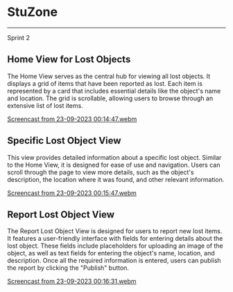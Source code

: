 # StuZone

-----

Sprint 2 

## Home View for Lost Objects

The Home View serves as the central hub for viewing all lost objects. It displays a grid of items that have been reported as lost. Each item is represented by a card that includes essential details like the object's name and location. The grid is scrollable, allowing users to browse through an extensive list of lost items.


[Screencast from 23-09-2023 00:14:47.webm](https://github.com/Moviles202320Grupo12/Unimaps_Flutter/assets/72769799/a0442745-d2e9-4c20-9a99-7c2bb4f8e90c)


## Specific Lost Object View

This view provides detailed information about a specific lost object. Similar to the Home View, it is designed for ease of use and navigation. Users can scroll through the page to view more details, such as the object's description, the location where it was found, and other relevant information.

[Screencast from 23-09-2023 00:15:47.webm](https://github.com/Moviles202320Grupo12/Unimaps_Flutter/assets/72769799/e4dccf72-cb20-4643-b11b-59785a062474)



## Report Lost Object View

The Report Lost Object View is designed for users to report new lost items. It features a user-friendly interface with fields for entering details about the lost object. These fields include placeholders for uploading an image of the object, as well as text fields for entering the object's name, location, and description. Once all the required information is entered, users can publish the report by clicking the "Publish" button.

[Screencast from 23-09-2023 00:16:31.webm](https://github.com/Moviles202320Grupo12/Unimaps_Flutter/assets/72769799/52168abf-e6f5-4329-ba5d-d38c50f9dd11)
